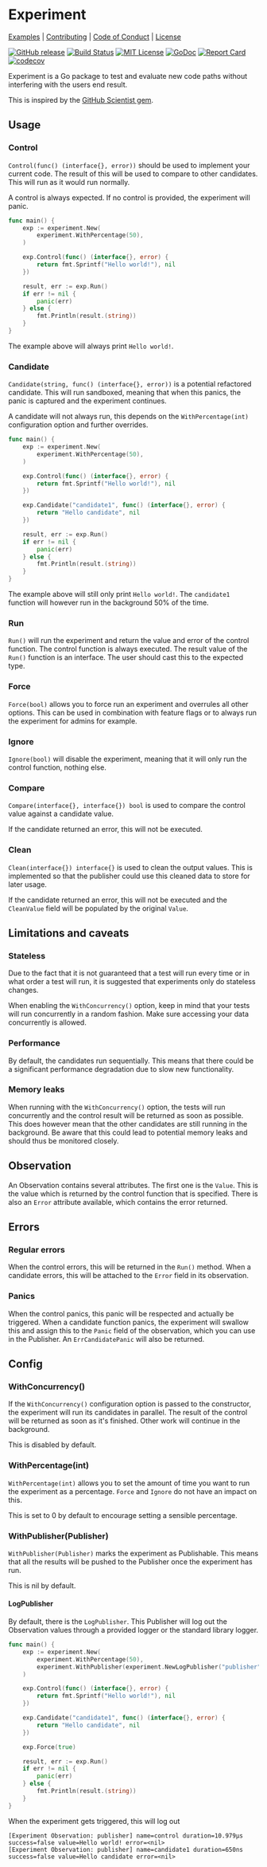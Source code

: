 # Experiment

[Examples](_examples) | [Contributing](CONTRIBUTING.md) | [Code of Conduct](.github/CODE_OF_CONDUCT.md) | [License](LICENSE)

[![GitHub release](https://img.shields.io/github/tag/jelmersnoeck/experiment.svg?label=latest)](https://github.com/jelmersnoeck/experiment/releases)
[![Build Status](https://travis-ci.org/jelmersnoeck/experiment.svg?branch=master)](https://travis-ci.org/jelmersnoeck/experiment)
[![MIT License](https://img.shields.io/badge/license-MIT-blue.svg)](LICENSE)
[![GoDoc](https://godoc.org/github.com/jelmersnoeck/experiment?status.svg)](https://godoc.org/github.com/jelmersnoeck/experiment)
[![Report Card](https://goreportcard.com/badge/github.com/jelmersnoeck/experiment)](https://goreportcard.com/report/github.com/jelmersnoeck/experiment)
[![codecov](https://codecov.io/gh/jelmersnoeck/experiment/branch/master/graph/badge.svg)](https://codecov.io/gh/jelmersnoeck/experiment)

Experiment is a Go package to test and evaluate new code paths without
interfering with the users end result.

This is inspired by the [GitHub Scientist gem](https://github.com/github/scientist).

## Usage

### Control

`Control(func() (interface{}, error))` should be used to implement your current
code. The result of this will be used to compare to other candidates. This will
run as it would run normally.

A control is always expected. If no control is provided, the experiment will
panic.

```go
func main() {
	exp := experiment.New(
		experiment.WithPercentage(50),
	)

	exp.Control(func() (interface{}, error) {
		return fmt.Sprintf("Hello world!"), nil
	})

	result, err := exp.Run()
	if err != nil {
		panic(err)
	} else {
		fmt.Println(result.(string))
	}
}
```

The example above will always print `Hello world!`.

### Candidate

`Candidate(string, func() (interface{}, error))` is a potential refactored
candidate. This will run sandboxed, meaning that when this panics, the panic
is captured and the experiment continues.

A candidate will not always run, this depends on the `WithPercentage(int)`
configuration option and further overrides.

```go
func main() {
	exp := experiment.New(
		experiment.WithPercentage(50),
	)

	exp.Control(func() (interface{}, error) {
		return fmt.Sprintf("Hello world!"), nil
	})

	exp.Candidate("candidate1", func() (interface{}, error) {
		return "Hello candidate", nil
	})

	result, err := exp.Run()
	if err != nil {
		panic(err)
	} else {
		fmt.Println(result.(string))
	}
}
```

The example above will still only print `Hello world!`. The `candidate1`
function will however run in the background 50% of the time.

### Run

`Run()` will run the experiment and return the value and error of the control
function. The control function is always executed. The result value of the
`Run()` function is an interface. The user should cast this to the expected
type.

### Force

`Force(bool)` allows you to force run an experiment and overrules all other
options. This can be used in combination with feature flags or to always run
the experiment for admins for example.

### Ignore

`Ignore(bool)` will disable the experiment, meaning that it will only run the
control function, nothing else.

### Compare

`Compare(interface{}, interface{}) bool` is used to compare the control value
against a candidate value.

If the candidate returned an error, this will not be executed.

### Clean

`Clean(interface{}) interface{}` is used to clean the output values. This is
implemented so that the publisher could use this cleaned data to store for later
usage.

If the candidate returned an error, this will not be executed and the
`CleanValue` field will be populated by the original `Value`.

## Limitations and caveats

### Stateless

Due to the fact that it is not guaranteed that a test will run every time or in
what order a test will run, it is suggested that experiments only do stateless
changes.

When enabling the `WithConcurrency()` option, keep in mind that your tests will
run concurrently in a random fashion. Make sure accessing your data concurrently
is allowed.

### Performance

By default, the candidates run sequentially. This means that there could be a
significant performance degradation due to slow new functionality.

### Memory leaks

When running with the `WithConcurrency()` option, the tests will run
concurrently and the control result will be returned as soon as possible. This
does however mean that the other candidates are still running in the background.
Be aware that this could lead to potential memory leaks and should thus be
monitored closely.

## Observation

An Observation contains several attributes. The first one is the `Value`. This
is the value which is returned by the control function that is specified. There
is also an `Error` attribute available, which contains the error returned.

## Errors

### Regular errors

When the control errors, this will be returned in the `Run()` method. When a
candidate errors, this will be attached to the `Error` field in its observation.

### Panics

When the control panics, this panic will be respected and actually be triggered.
When a candidate function panics, the experiment will swallow this and assign
this to the `Panic` field of the observation, which you can use in the
Publisher. An `ErrCandidatePanic` will also be returned.

## Config

### WithConcurrency()

If the `WithConcurrency()` configuration option is passed to the constructor,
the experiment will run its candidates in parallel. The result of the control
will be returned as soon as it's finished. Other work will continue in the
background.

This is disabled by default.

### WithPercentage(int)

`WithPercentage(int)` allows you to set the amount of time you want to run the
experiment as a percentage. `Force` and `Ignore` do not have an impact on this.

This is set to 0 by default to encourage setting a sensible percentage.

### WithPublisher(Publisher)

`WithPublisher(Publisher)` marks the experiment as Publishable. This means that
all the results will be pushed to the Publisher once the experiment has run.

This is nil by default.

#### LogPublisher

By default, there is the `LogPublisher`. This Publisher will log out the
Observation values through a provided logger or the standard library logger.


```go
func main() {
	exp := experiment.New(
		experiment.WithPercentage(50),
		experiment.WithPublisher(experiment.NewLogPublisher("publisher", nil)),
	)

	exp.Control(func() (interface{}, error) {
		return fmt.Sprintf("Hello world!"), nil
	})

	exp.Candidate("candidate1", func() (interface{}, error) {
		return "Hello candidate", nil
	})

	exp.Force(true)

	result, err := exp.Run()
	if err != nil {
		panic(err)
	} else {
		fmt.Println(result.(string))
	}
}
```

When the experiment gets triggered, this will log out

```
[Experiment Observation: publisher] name=control duration=10.979µs success=false value=Hello world! error=<nil>
[Experiment Observation: publisher] name=candidate1 duration=650ns success=false value=Hello candidate error=<nil>
```
